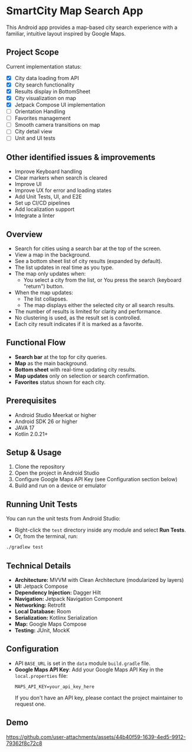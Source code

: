 # SmartCity Map Search App

This Android app provides a map-based city search experience with a familiar, intuitive layout inspired by Google Maps.

## Project Scope

Current implementation status:
- [x] City data loading from API
- [x] City search functionality
- [x] Results display in BottomSheet
- [x] City visualization on map
- [x] Jetpack Compose UI implementation
- [ ] Orientation Handling
- [ ] Favorites management
- [ ] Smooth camera transitions on map
- [ ] City detail view
- [ ] Unit and UI tests

## Other identified issues & improvements

- Improve Keyboard handling
- Clear markers when search is cleared
- Improve UI
- Improve UX for error and loading states
- Add Unit Tests, UI, and E2E
- Set up CI/CD pipelines
- Add localization support
- Integrate a linter


## Overview

- Search for cities using a search bar at the top of the screen.
- View a map in the background.
- See a bottom sheet list of city results (expanded by default).
- The list updates in real time as you type.
- The map only updates when:
    - You select a city from the list, or You press the search (keyboard "return") button.
- When the map updates:
    - The list collapses.
    - The map displays either the selected city or all search results.
- The number of results is limited for clarity and performance.
- No clustering is used, as the result set is controlled.
- Each city result indicates if it is marked as a favorite.

## Functional Flow

- **Search bar** at the top for city queries.
- **Map** as the main background.
- **Bottom sheet** with real-time updating city results.
- **Map updates** only on selection or search confirmation.
- **Favorites** status shown for each city.

## Prerequisites

- Android Studio Meerkat or higher
- Android SDK 26 or higher
- JAVA 17
- Kotlin 2.0.21+

## Setup & Usage

1. Clone the repository
2. Open the project in Android Studio
3. Configure Google Maps API Key (see Configuration section below)
4. Build and run on a device or emulator

## Running Unit Tests

You can run the unit tests from Android Studio:

- Right-click the `test` directory inside any module and select **Run Tests**.
- Or, from the terminal, run:

```sh
./gradlew test
```

## Technical Details

- **Architecture:** MVVM with Clean Architecture (modularized by layers)
- **UI:** Jetpack Compose
- **Dependency Injection:** Dagger Hilt
- **Navigation:** Jetpack Navigation Component
- **Networking:** Retrofit
- **Local Database:** Room
- **Serialization:** Kotlinx Serialization
- **Map:** Google Maps Compose
- **Testing:** JUnit, MockK

## Configuration

- API `BASE_URL` is set in the `data` module `build.gradle` file.
- **Google Maps API Key**: Add your Google Maps API Key in the `local.properties` file:
  ```
  MAPS_API_KEY=your_api_key_here
  ```
  If you don't have an API key, please contact the project maintainer to request one.

## Demo

https://github.com/user-attachments/assets/44b40f59-1639-4ed5-9912-79362f8c72c8


